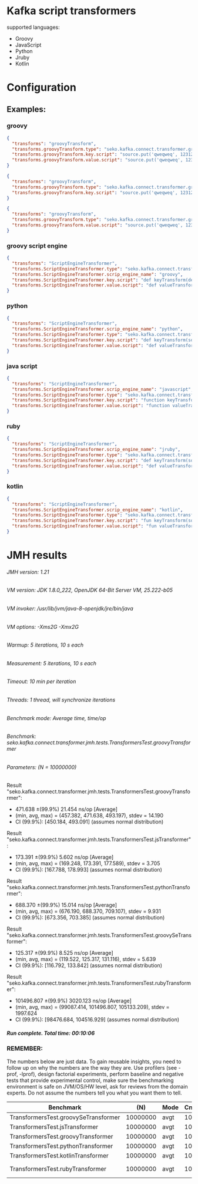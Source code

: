 # Kafka script transformers

supported languages:
* Groovy
* JavaScript
* Python
* Jruby
* Kotlin

# Configuration

## Examples:

### groovy
```json
{
  "transforms": "groovyTransform",
  "transforms.groovyTransform.type": "seko.kafka.connect.transformer.groovy.GroovyTransformer",
  "transforms.groovyTransform.key.script": "source.put('qweqweq', 12312312); return source;",
  "transforms.groovyTransform.value.script": "source.put('qweqweq', 12312312); return source;"
}
```

```json
{
  "transforms": "groovyTransform",
  "transforms.groovyTransform.type": "seko.kafka.connect.transformer.groovy.GroovyTransformer",
  "transforms.groovyTransform.key.script": "source.put('qweqweq', 12312312); return source;"
}
```

```json
{
  "transforms": "groovyTransform",
  "transforms.groovyTransform.type": "seko.kafka.connect.transformer.groovy.GroovyTransformer",
  "transforms.groovyTransform.value.script": "source.put('qweqweq', 12312312); return source;"
}
```

### groovy script engine
```json
{
  "transforms": "ScriptEngineTransformer",
  "transforms.ScriptEngineTransformer.type": "seko.kafka.connect.transformer.script.ScriptEngineTransformer",
  "transforms.ScriptEngineTransformer.scrip_engine_name": "groovy",
  "transforms.ScriptEngineTransformer.key.script": "def keyTransform(def source) {return source + '123' }",
  "transforms.ScriptEngineTransformer.value.script": "def valueTransform(def source) {source.put('qweqweq', 12312312); return source; }"
}
```

### python
```json
{
  "transforms": "ScriptEngineTransformer",
  "transforms.ScriptEngineTransformer.scrip_engine_name": "python",
  "transforms.ScriptEngineTransformer.type": "seko.kafka.connect.transformer.script.ScriptEngineTransformer",
  "transforms.ScriptEngineTransformer.key.script": "def keyTransform(source): source['qweqweq'] = 12312312; return source",
  "transforms.ScriptEngineTransformer.value.script": "def valueTransform(source): source['qweqweq'] = 12312312; return source"
}
```

### java script
```json
{
  "transforms": "ScriptEngineTransformer",
  "transforms.ScriptEngineTransformer.scrip_engine_name": "javascript",
  "transforms.ScriptEngineTransformer.type": "seko.kafka.connect.transformer.script.ScriptEngineTransformer",
  "transforms.ScriptEngineTransformer.key.script": "function keyTransform(source){ source.qweqweq = 12312312; return source;}",
  "transforms.ScriptEngineTransformer.value.script": "function valueTransform(source){ source.qweqweq = 12312312; return source;}"
}
```
### ruby
```json
{
  "transforms": "ScriptEngineTransformer",
  "transforms.ScriptEngineTransformer.scrip_engine_name": "jruby",
  "transforms.ScriptEngineTransformer.type": "seko.kafka.connect.transformer.script.ScriptEngineTransformer",
  "transforms.ScriptEngineTransformer.key.script": "def keyTransform(source) return source + '123' end",
  "transforms.ScriptEngineTransformer.value.script": "def valueTransform(source) source['qweqweq'] = 12312312; return source; end"
}
```
### kotlin
```json
{
  "transforms": "ScriptEngineTransformer",
  "transforms.ScriptEngineTransformer.scrip_engine_name": "kotlin",
  "transforms.ScriptEngineTransformer.type": "seko.kafka.connect.transformer.script.ScriptEngineTransformer",
  "transforms.ScriptEngineTransformer.key.script": "fun keyTransform(source: String): String { return source + \"123\"}",
  "transforms.ScriptEngineTransformer.value.script": "fun valueTransform(source: MutableMap<String, Any>): Map<String, Any> { source[\"qweqweq\"] = 12312312; return source }"
}
```

# JMH results

###### JMH version: 1.21
###### VM version: JDK 1.8.0_222, OpenJDK 64-Bit Server VM, 25.222-b05
###### VM invoker: /usr/lib/jvm/java-8-openjdk/jre/bin/java
###### VM options: -Xms2G -Xmx2G
###### Warmup: 5 iterations, 10 s each
###### Measurement: 5 iterations, 10 s each
###### Timeout: 10 min per iteration
###### Threads: 1 thread, will synchronize iterations
###### Benchmark mode: Average time, time/op
###### Benchmark: seko.kafka.connect.transformer.jmh.tests.TransformersTest.groovyTransformer
###### Parameters: (N = 10000000)

Result "seko.kafka.connect.transformer.jmh.tests.TransformersTest.groovyTransformer":
  - 471.638 ±(99.9%) 21.454 ns/op [Average]
  - (min, avg, max) = (457.382, 471.638, 493.197), stdev = 14.190
  - CI (99.9%): [450.184, 493.091] (assumes normal distribution)

Result "seko.kafka.connect.transformer.jmh.tests.TransformersTest.jsTransformer":
  - 173.391 ±(99.9%) 5.602 ns/op [Average]
  - (min, avg, max) = (169.248, 173.391, 177.589), stdev = 3.705
  - CI (99.9%): [167.788, 178.993] (assumes normal distribution)

Result "seko.kafka.connect.transformer.jmh.tests.TransformersTest.pythonTransformer":
  - 688.370 ±(99.9%) 15.014 ns/op [Average]
  - (min, avg, max) = (676.190, 688.370, 709.107), stdev = 9.931
  - CI (99.9%): [673.356, 703.385] (assumes normal distribution)

Result "seko.kafka.connect.transformer.jmh.tests.TransformersTest.groovySeTransformer":
  - 125.317 ±(99.9%) 8.525 ns/op [Average]
  - (min, avg, max) = (119.522, 125.317, 131.116), stdev = 5.639
  - CI (99.9%): [116.792, 133.842] (assumes normal distribution)
  
Result "seko.kafka.connect.transformer.jmh.tests.TransformersTest.rubyTransformer":
  - 101496.807 ±(99.9%) 3020.123 ns/op [Average]
  - (min, avg, max) = (99087.414, 101496.807, 105133.209), stdev = 1997.624
  - CI (99.9%): [98476.684, 104516.929] (assumes normal distribution)

##### Run complete. Total time: 00:10:06

### REMEMBER: 
The numbers below are just data. To gain reusable insights, you need to follow up on
why the numbers are the way they are. Use profilers (see -prof, -lprof), design factorial
experiments, perform baseline and negative tests that provide experimental control, make sure
the benchmarking environment is safe on JVM/OS/HW level, ask for reviews from the domain experts.
Do not assume the numbers tell you what you want them to tell.



|Benchmark                           |      (N)  | Mode  | Cnt |       Score |       Error | Units |
| ---------------------------------- | --------- | ----- | --- | ----------- | ----------- | ----- |
|TransformersTest.groovySeTransformer|  10000000 | avgt  | 10  |     125.317 |±     8.525  | ns/op |
|TransformersTest.jsTransformer      |  10000000 | avgt  | 10  |     173.391 |±     5.602  | ns/op |
|TransformersTest.groovyTransformer  |  10000000 | avgt  | 10  |     471.638 |±    21.454  | ns/op |
|TransformersTest.pythonTransformer  |  10000000 | avgt  | 10  |     688.370 |±    15.014  | ns/op |
|TransformersTest.kotlinTransformer  |  10000000 | avgt  | 10  |    2833.001 |±    44.396  | ns/op |
|TransformersTest.rubyTransformer    |  10000000 | avgt  | 10  |  101496.807 |±  3020.123  | ns/op |



